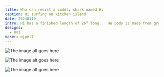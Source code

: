 ```yaml
---
title: Who can resist a cuddly shark named Hi
caption: Hi surfing on kitchen island
date: 20240119
intro: Hi has a finished length of 26” long.   He body is made from gray and white fleece while his mouth and teeth are felt as are his eyes.   Not bad for my first attempt at a stuffed animal!
designs:
  - Hoi
maker: mjpell
---
```


![The image alt goes here](https://imagedelivery.net/ouSuR9yY1bHt-fuAokSA5Q/showcase-who-can-resist-a-cuddly-shark-named-hi-1/public "The image caption/title goes here")

![The image alt goes here](https://imagedelivery.net/ouSuR9yY1bHt-fuAokSA5Q/showcase-who-can-resist-a-cuddly-shark-named-hi-2/public "The image caption/title goes here")

![The image alt goes here](https://imagedelivery.net/ouSuR9yY1bHt-fuAokSA5Q/showcase-who-can-resist-a-cuddly-shark-named-hi-3/public "The image caption/title goes here")
